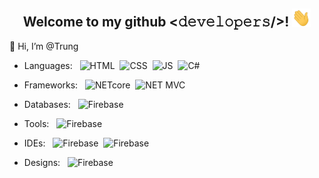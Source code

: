 <div align="center">
<h2> Welcome to my github <𝚍𝚎𝚟𝚎𝚕𝚘𝚙𝚎𝚛𝚜/>! <img src="https://github.com/ABSphreak/ABSphreak/blob/master/gifs/Hi.gif" width="30px"></h2>
</div>

👋 Hi, I’m @Trung

- Languages: &nbsp;
![HTML](https://img.shields.io/badge/-HTML5-05122A?style=flat&logo=html5&color=white&logoColor=white&labelColor=E34F26)&nbsp;
![CSS](https://img.shields.io/badge/-CSS3-05122A?style=flat&logo=css3&color=white&logoColor=white&labelColor=1572B6)&nbsp;
![JS](https://img.shields.io/badge/-Javascript-05122A?style=flat&logo=javascript&color=white&logoColor=white&labelColor=F7DF1E)&nbsp;
![C#](https://img.shields.io/badge/-C%20Sharp-05122A?style=flat&logo=c%20sharp&labelColor=239120&color=white)&nbsp;

- Frameworks: &nbsp;
![NETcore](https://img.shields.io/badge/-NET%20Core-05122A?style=flat&logo=.net&color=white&logoColor=white&labelColor=512BD4)&nbsp;
![NET MVC](https://img.shields.io/badge/-NET%20Core-05122A?style=flat&logo=.net&color=white&logoColor=white&labelColor=512BD4)&nbsp;

- Databases:  &nbsp;
![Firebase](https://img.shields.io/badge/-SQL%20Server-05122A?style=flat&logo=microsoft%20sql%20server&color=white&logoColor=white&labelColor=CC2927)&nbsp;

 - Tools:  &nbsp;
![Firebase](https://img.shields.io/badge/-Git-05122A?style=flat&logo=git&color=white&logoColor=white&labelColor=F05032)&nbsp;

- IDEs: &nbsp;
![Firebase](https://img.shields.io/badge/-VS%20Code-05122A?style=flat&logo=visual%20studio%20code&color=white&logoColor=white&labelColor=007ACC)&nbsp;
![Firebase](https://img.shields.io/badge/-Visual%20Studio-05122A?style=flat&logo=visual%20studio%20code&color=white&logoColor=white&labelColor=5C2D91)&nbsp;


- Designs: &nbsp;
![Firebase](https://img.shields.io/badge/-Adobe%20Photoshop-05122A?style=flat&logo=adobe%20photoshop&color=white&logoColor=white&labelColor=31A8FF)&nbsp;
